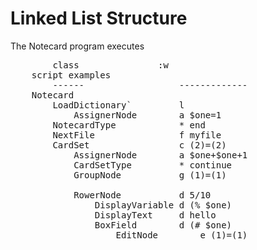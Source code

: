 <h1>Linked List Structure</h1>

<p>The Notecard program executes </p>

<pre>
        class               :w
    script examples
        ------                  -------------
    Notecard
        LoadDictionary`         l
            AssignerNode        a $one=1
        NotecardType            * end
        NextFile                f myfile
        CardSet                 c (2)=(2)
            AssignerNode        a $one+$one+1   
            CardSetType         * continue
            GroupNode           g (1)=(1)

            RowerNode           d 5/10
                DisplayVariable d (% $one)
                DisplayText     d hello
                BoxField        d (# $one)
                    EditNode        e (1)=(1)
</pre>
